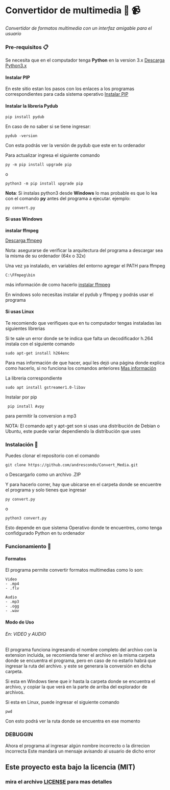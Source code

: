 # Convertidor de multimedia :musical_score: :video_camera:

_Convertidor de formatos multimedia con un interfaz amigable para el usuario_

### Pre-requisitos 📋
Se necesita que en el computador tenga **Python** en la version 3.x [Descarga Python3.x](https://www.python.org/downloads/)

#### Instalar PIP
En este sitio estan los pasos con los enlaces a los programas correspondientes para cada sistema operativo
[Instalar PIP](https://tecnonucleous.com/2018/01/28/como-instalar-pip-para-python-en-windows-mac-y-linux/)


#### Instalar la libreria Pydub
```
pip install pydub
```
En caso de no saber si se tiene ingresar:
```
pydub -version
```
Con esta podrás ver la versión de pydub que este en tu ordenador

Para actualizar ingresa el siguiente comando
```
py -m pip install upgrade pip
```
o
```
python3 -m pip install upgrade pip
```

**Nota**: Si instalas python3 desde **Windows** lo mas probable es que lo lea con el comando **py** antes del programa a ejecutar. ejemplo:
```
py convert.py
```



#### Si usas Windows

**instalar ffmpeg** 

[Descarga ffmpeg](https://ffmpeg.zeranoe.com/builds/)

Nota: asegurarse de verificar la arquitectura del programa a descargar sea la misma de su ordenador (64x o 32x)

Una vez ya instalado, en variables del entorno agregar el PATH para ffmpeg
```
C:\FFmpeg\bin
```
más información de como hacerlo [instalar ffmpeg](https://www.solvetic.com/tutoriales/article/7976-como-instalar-ffmpeg-en-windows-10/)

En windows solo necesitas instalar el pydub y ffmpeg y podrás usar el programa



#### Si usas Linux
Te recomiendo que verifiques que en tu computador tengas instaladas las siguientes líbrerias

Si te sale un error donde se te indica que falta un decodificador h.264
instala con el siguiente comando
```
sudo apt-get install h264enc 
```
Para mas información de que hacer, aquí les dejó una página donde explica como hacerlo, si no funciona los comandos anteriores
[Mas información](https://ubuntu.dokry.com/12526/como-instalar-el-decodificador-h-264.html)

La libreria correspondiente
```
sudo apt install gstreamer1.0-libav
```

Instalar por pip
```
 pip install Avpy
```
para permitir la conversion a mp3

NOTA: El comando apt y apt-get son si usas una distribución de Debian o Ubuntu, este puede variar dependiendo la distribución que uses



### Instalación 🔧

Puedes clonar el repositorio con el comando 
```
git clone https://github.com/andrescondo/Convert_Media.git
```
o Descargarlo como un archivo .ZIP 

Y para hacerlo correr, hay que ubicarse en el carpeta donde se encuentre el programa y solo tienes que ingresar

```
py convert.py
```
o
```
python3 convert.py
```
Esto depende en que sistema Operativo donde te encuentres, como tenga confidgurado Python en tu ordenador



### Funcionamiento :open_file_folder:
#### Formatos
El programa permite convertir formatos multimedias como lo son:
```
Video
- .mp4
- .flv

Audio
- .mp3
- .ogg
- .wav
```
#### Modo de Uso

###### En: VIDEO y AUDIO
El programa funciona ingresando el nombre completo del archivo con la extension incluida, se recomienda tener el archivo en la misma carpeta donde se encuentra el programa, pero en caso de no estarlo habrá que ingresar la ruta del archivo. y este se generara la conversión en dicha carpeta.

Si esta en Windows tiene que ir hasta la carpeta donde se encuentra el archivo, y copiar la que verá en la parte de arriba del explorador de archivos.

Si esta en Linux, puede ingresar el siguiente comando
```
pwd
```
Con esto podrá ver la ruta donde se encuentra en ese momento

### DEBUGGIN
Ahora el programa al ingresar algún nombre incorrecto o la dirrecion incorrecta Este mandará un mensaje avisando al usuario de dicho error


## Este proyecto esta bajo la licencia (MIT) 
### mira el archivo [LICENSE](LICENSE) para mas detalles


